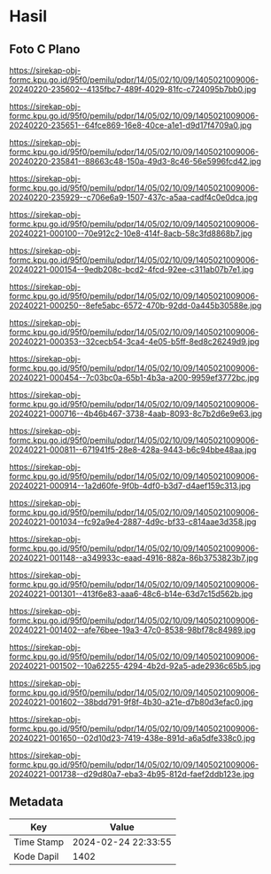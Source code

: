 # Hasil

## Foto C Plano

https://sirekap-obj-formc.kpu.go.id/95f0/pemilu/pdpr/14/05/02/10/09/1405021009006-20240220-235602--4135fbc7-489f-4029-81fc-c724095b7bb0.jpg

https://sirekap-obj-formc.kpu.go.id/95f0/pemilu/pdpr/14/05/02/10/09/1405021009006-20240220-235651--64fce869-16e8-40ce-a1e1-d9d17f4709a0.jpg

https://sirekap-obj-formc.kpu.go.id/95f0/pemilu/pdpr/14/05/02/10/09/1405021009006-20240220-235841--88663c48-150a-49d3-8c46-56e5996fcd42.jpg

https://sirekap-obj-formc.kpu.go.id/95f0/pemilu/pdpr/14/05/02/10/09/1405021009006-20240220-235929--c706e6a9-1507-437c-a5aa-cadf4c0e0dca.jpg

https://sirekap-obj-formc.kpu.go.id/95f0/pemilu/pdpr/14/05/02/10/09/1405021009006-20240221-000100--70e912c2-10e8-414f-8acb-58c3fd8868b7.jpg

https://sirekap-obj-formc.kpu.go.id/95f0/pemilu/pdpr/14/05/02/10/09/1405021009006-20240221-000154--9edb208c-bcd2-4fcd-92ee-c311ab07b7e1.jpg

https://sirekap-obj-formc.kpu.go.id/95f0/pemilu/pdpr/14/05/02/10/09/1405021009006-20240221-000250--8efe5abc-6572-470b-92dd-0a445b30588e.jpg

https://sirekap-obj-formc.kpu.go.id/95f0/pemilu/pdpr/14/05/02/10/09/1405021009006-20240221-000353--32cecb54-3ca4-4e05-b5ff-8ed8c26249d9.jpg

https://sirekap-obj-formc.kpu.go.id/95f0/pemilu/pdpr/14/05/02/10/09/1405021009006-20240221-000454--7c03bc0a-65b1-4b3a-a200-9959ef3772bc.jpg

https://sirekap-obj-formc.kpu.go.id/95f0/pemilu/pdpr/14/05/02/10/09/1405021009006-20240221-000716--4b46b467-3738-4aab-8093-8c7b2d6e9e63.jpg

https://sirekap-obj-formc.kpu.go.id/95f0/pemilu/pdpr/14/05/02/10/09/1405021009006-20240221-000811--671941f5-28e8-428a-9443-b6c94bbe48aa.jpg

https://sirekap-obj-formc.kpu.go.id/95f0/pemilu/pdpr/14/05/02/10/09/1405021009006-20240221-000914--1a2d60fe-9f0b-4df0-b3d7-d4aef159c313.jpg

https://sirekap-obj-formc.kpu.go.id/95f0/pemilu/pdpr/14/05/02/10/09/1405021009006-20240221-001034--fc92a9e4-2887-4d9c-bf33-c814aae3d358.jpg

https://sirekap-obj-formc.kpu.go.id/95f0/pemilu/pdpr/14/05/02/10/09/1405021009006-20240221-001148--a349933c-eaad-4916-882a-86b3753823b7.jpg

https://sirekap-obj-formc.kpu.go.id/95f0/pemilu/pdpr/14/05/02/10/09/1405021009006-20240221-001301--413f6e83-aaa6-48c6-b14e-63d7c15d562b.jpg

https://sirekap-obj-formc.kpu.go.id/95f0/pemilu/pdpr/14/05/02/10/09/1405021009006-20240221-001402--afe76bee-19a3-47c0-8538-98bf78c84989.jpg

https://sirekap-obj-formc.kpu.go.id/95f0/pemilu/pdpr/14/05/02/10/09/1405021009006-20240221-001502--10a62255-4294-4b2d-92a5-ade2936c65b5.jpg

https://sirekap-obj-formc.kpu.go.id/95f0/pemilu/pdpr/14/05/02/10/09/1405021009006-20240221-001602--38bdd791-9f8f-4b30-a21e-d7b80d3efac0.jpg

https://sirekap-obj-formc.kpu.go.id/95f0/pemilu/pdpr/14/05/02/10/09/1405021009006-20240221-001650--02d10d23-7419-438e-891d-a6a5dfe338c0.jpg

https://sirekap-obj-formc.kpu.go.id/95f0/pemilu/pdpr/14/05/02/10/09/1405021009006-20240221-001738--d29d80a7-eba3-4b95-812d-faef2ddb123e.jpg


## Metadata

| Key        | Value               |
| ---------- | ------------------- |
| Time Stamp | 2024-02-24 22:33:55 |
| Kode Dapil | 1402                |



